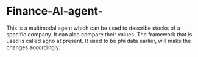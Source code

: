 # Finance-AI-agent-
This is a multimodal agent which can be used to describe stocks of a specific company. It can also compare their values. The framework that is used is called agno at present. It used to be phi data earlier, will make the changes accordingly. 

